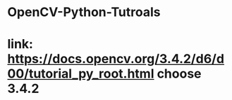 # OpenCV-Python-Tutroals
# link: https://docs.opencv.org/3.4.2/d6/d00/tutorial_py_root.html  choose 3.4.2
